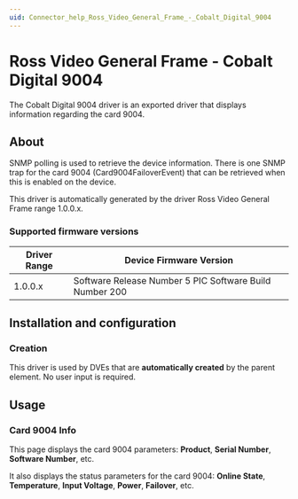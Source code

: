 ```yaml
---
uid: Connector_help_Ross_Video_General_Frame_-_Cobalt_Digital_9004
---
```


# Ross Video General Frame - Cobalt Digital 9004

The Cobalt Digital 9004 driver is an exported driver that displays information regarding the card 9004.

## About

SNMP polling is used to retrieve the device information. There is one SNMP trap for the card 9004 (Card9004FailoverEvent) that can be retrieved when this is enabled on the device.

This driver is automatically generated by the driver Ross Video General Frame range 1.0.0.x.

### Supported firmware versions

| **Driver Range** | **Device Firmware Version**                             |
|------------------|---------------------------------------------------------|
| 1.0.0.x          | Software Release Number 5 PIC Software Build Number 200 |

## Installation and configuration

### Creation

This driver is used by DVEs that are **automatically created** by the parent element. No user input is required.

## Usage

### Card 9004 Info

This page displays the card 9004 parameters: **Product**, **Serial Number**, **Software Number**, etc.

It also displays the status parameters for the card 9004: **Online State**, **Temperature**, **Input Voltage**, **Power**, **Failover**, etc.
